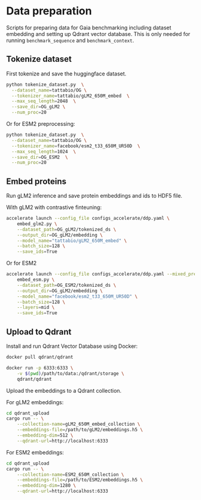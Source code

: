 # Data preparation
Scripts for preparing data for Gaia benchmarking including dataset embedding and setting up Qdrant vector database.
This is only needed for running `benchmark_sequence` and `benchmark_context`.


## Tokenize dataset
First tokenize and save the huggingface dataset.
```bash
python tokenize_dataset.py  \
  --dataset_name=tattabio/OG \
  --tokenizer_name=tattabio/gLM2_650M_embed  \
  --max_seq_length=2048  \
  --save_dir=OG_gLM2 \
  --num_proc=20
```

Or for ESM2 preprocessing:
```bash
python tokenize_dataset.py  \
  --dataset_name=tattabio/OG \
  --tokenizer_name=facebook/esm2_t33_650M_UR50D  \
  --max_seq_length=1024  \
  --save_dir=OG_ESM2  \
  --num_proc=20
```

## Embed proteins

Run gLM2 inference and save protein embeddings and ids to HDF5 file.

With gLM2 with contrastive finteuning:

```bash
accelerate launch --config_file configs_accelerate/ddp.yaml \
    embed_glm2.py \
    --dataset_path=OG_gLM2/tokenized_ds \
    --output_dir=OG_gLM2/embedding \
    --model_name="tattabio/gLM2_650M_embed" \
    --batch_size=128 \
    --save_ids=True
```


Or for ESM2
```bash
accelerate launch --config_file configs_accelerate/ddp.yaml --mixed_precision=fp16  \
    embed_esm.py \
    --dataset_path=OG_ESM2/tokenized_ds \
    --output_dir=OG_gLM2/embedding \
    --model_name="facebook/esm2_t33_650M_UR50D" \
    --batch_size=128 \
    --layers=mid \
    --save_ids=True
```

## Upload to Qdrant

Install and run Qdrant Vector Database using Docker:

```bash
docker pull qdrant/qdrant
```

```bash
docker run -p 6333:6333 \
    -v $(pwd)/path/to/data:/qdrant/storage \
    qdrant/qdrant
```

Upload the embeddings to a Qdrant collection.

For gLM2 embeddings:
```bash
cd qdrant_upload
cargo run -- \
    --collection-name=gLM2_650M_embed_collection \
    --embeddings-file=/path/to/gLM2/embeddings.h5 \
    --embedding-dim=512 \
    --qdrant-url=http://localhost:6333
```

For ESM2 embeddings:
```bash
cd qdrant_upload
cargo run -- \
    --collection-name=ESM2_650M_collection \
    --embeddings-file=/path/to/ESM2/embeddings.h5 \
    --embedding-dim=1280 \
    --qdrant-url=http://localhost:6333
```
